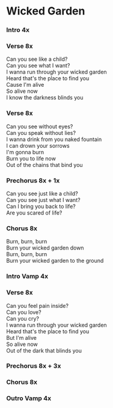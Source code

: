 # Wicked Garden  
  
### Intro  4x
  
### Verse  8x  
  
Can you see like a child?  
Can you see what I want?  
I wanna run through your wicked garden  
Heard that's the place to find you  
Cause I'm alive  
So alive now  
I know the darkness blinds you  
  
### Verse  8x  
  
Can you see without eyes?  
Can you speak without lies?  
I wanna drink from you naked fountain  
I can drown your sorrows  
I'm gonna burn  
Burn you to life now  
Out of the chains that bind you  
  
### Prechorus  8x + 1x  
  
Can you see just like a child?  
Can you see just what I want?  
Can I bring you back to life?  
Are you scared of life?  
  
### Chorus  8x  
  
Burn, burn, burn  
Burn your wicked garden down  
Burn, burn, burn  
Burn your wicked garden to the ground  
  
### Intro Vamp  4x  
  
### Verse  8x  
  
Can you feel pain inside?  
Can you love?  
Can you cry?  
I wanna run through your wicked garden  
Heard that's the place to find you  
But I'm alive  
So alive now  
Out of the dark that blinds you  
  
### Prechorus  8x + 3x  
  
### Chorus  8x  
  
### Outro Vamp  4x  
